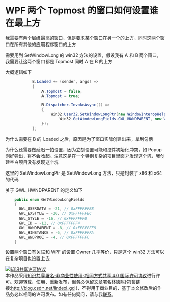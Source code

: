 # WPF 两个 Topmost 的窗口如何设置谁在最上方

我需要有两个层级最高的窗口，但是要求某个窗口在另一个的上方，同时这两个窗口在所有其他的应用程序窗口的上方

<!--more-->
<!-- CreateTime:6/17/2020 8:29:09 PM -->

<!-- 发布 -->

需要用到 SetWindowLong 的 win32 方法的设置，假设我有 A 和 B 两个窗口，我需要让这两个窗口都是 Topmost 同时 A 在 B 的上方

大概逻辑如下



```csharp
            B.Loaded += (sender, args) =>
            {
                A.Topmost = false;
                A.Topmost = true;

                B.Dispatcher.InvokeAsync(() =>
                {
                    Win32.User32.SetWindowLongPtr(new WindowInteropHelper(A).Handle,
                        Win32.GetWindowLongFields.GWL_HWNDPARENT, new WindowInteropHelper(B).Handle);
                });
            };
```

为什么需要在 B 的 Loaded 之后，原因是为了窗口实际创建出来，拿到句柄

为什么还需要做延迟一拍设置，因为立刻设置可能和控件初始化冲突，如 Popup 刚好弹出，将不会收起。注意这是在一个特别复杂的项目里面才发现这个坑，我创建空白项目没有发现这个坑

这里的 SetWindowLongPtr 是 SetWindowLong 方法，只是封装了 x86 和 x64 的代码

关于 GWL_HWNDPARENT 的定义如下

```csharp
    public enum GetWindowLongFields
    {
      GWL_USERDATA = -21, // 0xFFFFFFEB
      GWL_EXSTYLE = -20, // 0xFFFFFFEC
      GWL_STYLE = -16, // 0xFFFFFFF0
      GWL_ID = -12, // 0xFFFFFFF4
      GWL_HWNDPARENT = -8, // 0xFFFFFFF8
      GWL_HINSTANCE = -6, // 0xFFFFFFFA
      GWL_WNDPROC = -4, // 0xFFFFFFFC
    }
```

设置两个窗口有关联和 WPF 的设置 Owner 几乎等价，只是这个 win32 方法可以在复杂项目也设置上去

<a rel="license" href="http://creativecommons.org/licenses/by-nc-sa/4.0/"><img alt="知识共享许可协议" style="border-width:0" src="https://licensebuttons.net/l/by-nc-sa/4.0/88x31.png" /></a><br />本作品采用<a rel="license" href="http://creativecommons.org/licenses/by-nc-sa/4.0/">知识共享署名-非商业性使用-相同方式共享 4.0 国际许可协议</a>进行许可。欢迎转载、使用、重新发布，但务必保留文章署名[林德熙](http://blog.csdn.net/lindexi_gd)(包含链接:http://blog.csdn.net/lindexi_gd )，不得用于商业目的，基于本文修改后的作品务必以相同的许可发布。如有任何疑问，请与我[联系](mailto:lindexi_gd@163.com)。
